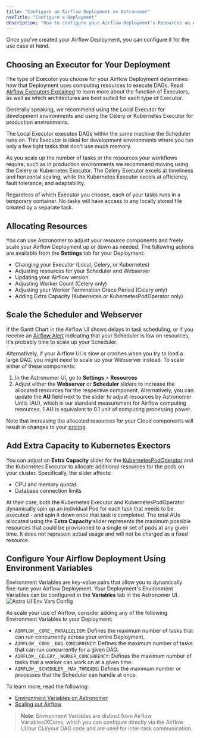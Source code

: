 ```yaml
---
title: "Configure an Airflow Deployment on Astronomer"
navTitle: "Configure a Deployment"
description: "How to configure your Airflow Deployment's Resources on Astronomer."
---
```


Once you've created your Airflow Deployment, you can configure it for the use case at hand.

## Choosing an Executor for Your Deployment

The type of Executor you choose for your Airflow Deployment determines how that Deployment uses computing resources to execute DAGs. Read [Airflow Executors Explained](/guides/airflow-executors-explained/) to learn more about the function of Executors, as well as which architectures are best suited for each type of Executor.

Generally speaking, we recommend using the Local Executor for development environments and using the Celery or Kubernetes Executor for production environments.

The Local Executor executes DAGs within the same machine the Scheduler runs on. This Executor is ideal for development environments where you run only a few light tasks that don't use much memory.

As you scale up the number of tasks or the resources your workflows require, such as in production environments we recommend moving using the Celery or Kubernetes Executor. The Celery Executor excels at timeliness and horizontal scaling, while the Kubernetes Executor excels at efficiency, fault tolerance, and adaptability.

Regardless of which Executor you choose, each of your tasks runs in a temporary container. No tasks will have access to any locally stored file created by a separate task.

## Allocating Resources

You can use Astronomer to adjust your resource components and freely scale your Airflow Deployment up or down as needed. The following actions are available from the **Settings** tab for your Deployment:

* Changing your Executor (Local, Celery, or Kubernetes)
* Adjusting resources for your Scheduler and Webserver
* Updating your Airflow version
* Adjusting Worker Count (Celery only)
* Adjusting your Worker Termination Grace Period (Celery only)
* Adding Extra Capacity (Kubernetes or KubernetesPodOperator only)

## Scale the Scheduler and Webserver

If the Gantt Chart in the Airflow UI shows delays in task scheduling, or if you receive an [Airflow Alert](/docs/cloud/stable/customize-airflow/airflow-alerts/) indicating that your Scheduler is low on resources, it's probably time to scale up your Scheduler.

Alternatively, if your Airflow UI is slow or crashes when you try to load a large DAG, you might need to scale up your Webserver instead. To scale either of these components:

1. In the Astronomer UI, go to **Settings** > **Resources**
2. Adjust either the **Webserver** or **Scheduler** sliders to increase the allocated resources for the respective component. Alternatively, you can update the **AU** field next to the slider to adjust resources by Astronomer Units (AU), which is our standard measurement for Airflow computing resources. 1 AU is equivalent to 0.1 unit of computing processing power.

Note that increasing the allocated resources for your Cloud components will result in changes to your [pricing](https://www.astronomer.io/docs/cloud/stable/resources/pricing).  

## Add Extra Capacity to Kubernetes Exectors

You can adjust an **Extra Capacity** slider for the [KubernetesPodOperator](/docs/cloud/stable/customize-airflow/kubepodoperator/) and the Kubernetes Executor to allocate additional resources for the pods on your cluster. Specifically, the slider affects:

* CPU and memory quotas
* Database connection limits

At their core, both the Kubernetes Executor and KubernetesPodOperator dynamically spin up an individual Pod for each task that needs to be executed - and spin it down once that task is completed. The total AUs allocated using the **Extra Capacity** slider represents the maximum possible resources that could be provisioned to a single or set of pods at any given time. It does not represent actual usage and will not be charged as a fixed resource.

## Configure Your Airflow Deployment Using Environment Variables

Environment Variables are key-value pairs that allow you to dynamically fine-tune your Airflow Deployment. Your Deployment's Environment Variables can be configured in the **Variables** tab in the Astronomer UI.
![Astro UI Env Vars Config](https://assets2.astronomer.io/main/docs/astronomer-ui/v0.16-Astro-UI-EnvVars.png)

As scale your use of Airflow, consider adding any of the following Environment Variables to your Deployment:

* `AIRFLOW__CORE__PARALLELISM`: Defines the maximum number of tasks that can run concurrently across your entire Deployment.
* `AIRFLOW__CORE__DAG_CONCURRENCY`: Defines the maximum number of tasks that can run concurrently for a given DAG.
* `AIRFLOW__CELERY__WORKER_CONCURRENCY`: Defines the maximum number of tasks that a worker can work on at a given time.
* `AIRFLOW__SCHEDULER__MAX_THREADS`: Defines the maximum number or processes that the Scheduler can handle at once.


To learn more, read the following:

* [Environment Variables on Astronomer](/docs/cloud/stable/deploy/environment-variables/)
* [Scaling out Airflow](/guides/airflow-scaling-workers/)

> **Note**: Environment Variables are distinct from Airflow Variables/XComs, which you can configure directly via the Airflow UI/our CLI/your DAG code and are used for inter-task communication.
